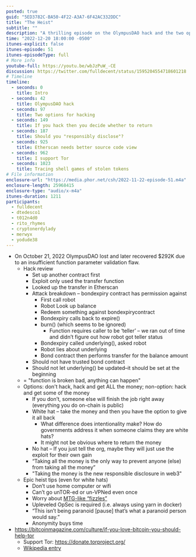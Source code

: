 ```yaml
---
posted: true
guid: "5ED3782C-BA50-4F22-A3A7-6F42AC332DDC"
title: "The Heist"
subtitle: ""
description: "A thrilling episode on the OlympusDAO hack and the two options for hacking in web3. Discover the pros and cons of white hat hacking and the new responsible disclosure in the world of cryptocurrencies."
time: "2022-12-20 18:00:00 -0500"
itunes-explicit: false
itunes-episode: 51
itunes-episodeType: full
# More info
youtube-full: https://youtu.be/wbJzPuW_-CE
discussion: https://twitter.com/fulldecent/status/1595204554718601218
# Timeline
timeline:
  - seconds: 0
    title: Intro
  - seconds: 42
    title: OlympusDAO hack
  - seconds: 97
    title: Two options for hacking
  - seconds: 149
    title: If you hack then you decide whether to return
  - seconds: 187
    title: Should you "responsibly disclose"?
  - seconds: 925
    title: Etherscan needs better source code view
  - seconds: 962
    title: I support Tor
  - seconds: 1023
    title: Tracing shell games of stolen tokens
# File information
enclosure-url: "https://media.phor.net/csh/2022-11-22-episode-51.m4a"
enclosure-length: 25968415
enclosure-type: "audio/x-m4a"
itunes-duration: 1211
participants:
  - fulldecent
  - dtedesco1
  - t012n4d0
  - rito_rhymes
  - cryptonerdylady
  - merwyx
  - yodude38
---
```


<!--end of quick notes-->

- On October 21, 2022 OlympusDAO lost and later recovered $292K due to an insufficient function parameter validation flaw.
  - Hack review
    - Set up another contract first
    - Exploit only used the transfer function
    - Looked up the transfer in Etherscan
    - Attack breakdown – bondexpiry contract has permission against 
      - First call robot
      - Robot Look up balance
      - Redeem something against bondexpirycontract
      - Bondexpiry calls back to expire()
      - burn() (which seems to be ignored)
        - Function requires caller to be ‘teller’ – we ran out of time and didn’t figure out how robot got teller status
      - Bondexpiry called underlying(), asked robot
      - Robot lies about underlying
      - Bond contract then performs transfer for the balance amount
    - Should not have trusted bond contract
    - Should not let underlying() be updated–it should be set at the beginning
  - = "function is broken bad, anything can happen"
  - Options: don't hack, hack and get ALL the money; non-option: hack and get some of the money
    - If you don’t, someone else will finish the job right away (everything you do on-chain is public)
    - White hat – take the money and then you have the option to give it all back
      - What difference does intentionality make? How do governments address it when someone claims they are white hats?
      - It might not be obvious where to return the money
    - No hat – If you just tell the org, maybe they will just use the exploit for their own gain
    - “Taking all the money is the only way to prevent anyone (else) from taking all the money”
    - "Taking the money is the new responsible disclosure in web3"
  - Epic heist tips (even for white hats)
    - Don’t use home computer or wifi
    - Can’t go unTOR-ed or un-VPNed even once
    - Worry about [MTG-like “fizzles”](https://mtg.fandom.com/wiki/Fizzle)
    - Upleveled OpSec is required (i.e. always using yarn in docker)
    - “This isn’t being paranoid [pause] that’s what a paranoid person would say.”
    - Anonymity buys time
- https://bitcoinmagazine.com/culture/if-you-love-bitcoin-you-should-help-tor
  - Support Tor: https://donate.torproject.org/
  - [Wikipedia entry](https://en.wikipedia.org/wiki/Tor_(network))
